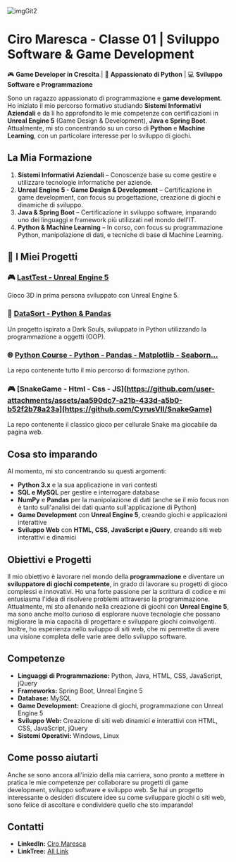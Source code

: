 ![imgGit2](https://github.com/user-attachments/assets/ff875e42-16bd-4a7e-8340-d286d5ecb2ce)
# Ciro Maresca - Classe 01 | Sviluppo Software & Game Development
🎮 **Game Developer in Crescita** | 🐍 **Appassionato di Python** | 💻 **Sviluppo Software e Programmazione**

Sono un ragazzo appassionato di programmazione e **game development**. Ho iniziato il mio percorso formativo studiando **Sistemi Informativi Aziendali** e da lì ho approfondito le mie competenze con certificazioni in **Unreal Engine 5** (Game Design & Development), **Java e Spring Boot**. Attualmente, mi sto concentrando su un corso di **Python** e **Machine Learning**, con un particolare interesse per lo sviluppo di giochi.

## La Mia Formazione
1. **Sistemi Informativi Aziendali** – Conoscenze base su come gestire e utilizzare tecnologie informatiche per aziende.
2. **Unreal Engine 5 - Game Design & Development** – Certificazione in game development, con focus su progettazione, creazione di giochi e dinamiche di sviluppo.
3. **Java & Spring Boot** – Certificazione in sviluppo software, imparando uno dei linguaggi e framework più utilizzati nel mondo dell'IT.
4. **Python & Machine Learning** – In corso, con focus su programmazione Python, manipolazione di dati, e tecniche di base di Machine Learning.
   
## 📂 I Miei Progetti

### 🎮 [LastTest - Unreal Engine 5](https://github.com/CyrusVII/LastTest)
Gioco 3D in prima persona sviluppato con Unreal Engine 5.

### 🐍 [DataSort - Python & Pandas](https://github.com/CyrusVII/Progetto-DarkSouls)
Un progetto ispirato a Dark Souls, sviluppato in Python utilizzando la programmazione a oggetti (OOP).

### 🌐 [Python Course - Python - Pandas - Matplotlib - Seaborn...](https://github.com/CyrusVII/CiroMaresca_PythonCourse)
La repo contenente tutto il mio percorso di formazione python.

### 🎮 [SnakeGame - Html - Css - JS](https://github.com/user-attachments/assets/aa590dc7-a21b-433d-a5b0-b52f2b78a23a](https://github.com/CyrusVII/SnakeGame)
La repo contenente il classico gioco per cellurale Snake ma giocabile da pagina web.

## Cosa sto imparando
Al momento, mi sto concentrando su questi argomenti:
- **Python 3.x** e la sua applicazione in vari contesti
- **SQL e MySQL** per gestire e interrogare database
- **NumPy** e **Pandas** per la manipolazione di dati (anche se il mio focus non è tanto sull'analisi dei dati quanto sull'applicazione di Python)
- **Game Development** con **Unreal Engine 5**, creando giochi e applicazioni interattive
- **Sviluppo Web** con **HTML, CSS, JavaScript e jQuery**, creando siti web interattivi e dinamici

## Obiettivi e Progetti
Il mio obiettivo è lavorare nel mondo della **programmazione** e diventare un **sviluppatore di giochi competente**, in grado di lavorare su progetti di gioco complessi e innovativi. Ho una forte passione per la scrittura di codice e mi entusiasma l'idea di risolvere problemi attraverso la programmazione. Attualmente, mi sto allenando nella creazione di giochi con **Unreal Engine 5**, ma sono anche molto curioso di esplorare nuove tecnologie che possano migliorare la mia capacità di progettare e sviluppare giochi coinvolgenti. Inoltre, ho esperienza nello sviluppo di siti web, che mi permette di avere una visione completa delle varie aree dello sviluppo software.

## Competenze
- **Linguaggi di Programmazione:** Python, Java, HTML, CSS, JavaScript, jQuery
- **Frameworks:** Spring Boot, Unreal Engine 5
- **Database:** MySQL
- **Game Development:** Creazione di giochi, programmazione con Unreal Engine 5
- **Sviluppo Web:** Creazione di siti web dinamici e interattivi con HTML, CSS, JavaScript, jQuery
- **Sistemi Operativi:** Windows, Linux

## Come posso aiutarti
Anche se sono ancora all'inizio della mia carriera, sono pronto a mettere in pratica le mie competenze per collaborare su progetti di game development, sviluppo software e sviluppo web. Se hai un progetto interessante o desideri discutere idee su come sviluppare giochi o siti web, sono felice di ascoltare e condividere quello che sto imparando!

## Contatti
- **LinkedIn:** [Ciro Maresca](https://www.linkedin.com/in/ciro-maresca/)
- **LinkTree:** [All Link](https://linktr.ee/CiroMaresca)


